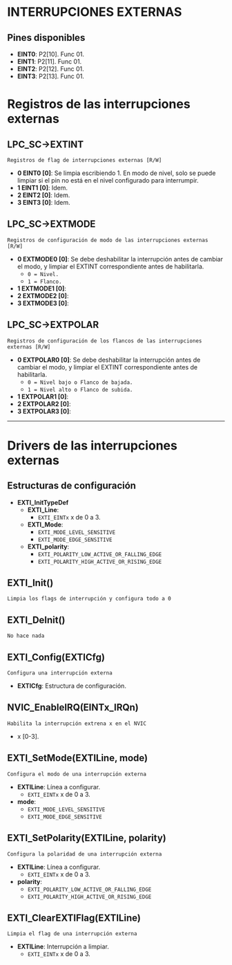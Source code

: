 # INTERRUPCIONES EXTERNAS

## Pines disponibles
- **EINT0**: P2[10]. Func 01.
- **EINT1**: P2[11]. Func 01.
- **EINT2**: P2[12]. Func 01.
- **EINT3**: P2[13]. Func 01.

# Registros de las interrupciones externas

## LPC_SC->EXTINT
`Registros de flag de interrupciones externas [R/W]`
- **0 EINT0 [0]**: Se limpia escribiendo 1. En modo de nivel, solo se puede limpiar si el pin no está en el nivel configurado para interrumpir.
- **1 EINT1 [0]**: Idem.
- **2 EINT2 [0]**: Idem.
- **3 EINT3 [0]**: Idem.

## LPC_SC->EXTMODE
`Registros de configuración de modo de las interrupciones externas [R/W]`
- **0 EXTMODE0 [0]**: Se debe deshabilitar la interrupción antes de cambiar el modo, y limpiar el EXTINT correspondiente antes de habilitarla.
    - `0 = Nivel.`
    - `1 = Flanco.`
- **1 EXTMODE1 [0]**:
- **2 EXTMODE2 [0]**:
- **3 EXTMODE3 [0]**:

## LPC_SC->EXTPOLAR
`Registros de configuración de los flancos de las interrupciones externas [R/W]`
- **0 EXTPOLAR0 [0]**: Se debe deshabilitar la interrupción antes de cambiar el modo, y limpiar el EXTINT correspondiente antes de habilitarla.
    - `0 = Nivel bajo o Flanco de bajada.`
    - `1 = Nivel alto o Flanco de subida.`
- **1 EXTPOLAR1 [0]**:
- **2 EXTPOLAR2 [0]**:
- **3 EXTPOLAR3 [0]**:

---

# Drivers de las interrupciones externas
## Estructuras de configuración
- **EXTI_InitTypeDef**
    - **EXTI_Line**:
        - `EXTI_EINTx` x de 0 a 3.
    - **EXTI_Mode**:
        - `EXTI_MODE_LEVEL_SENSITIVE`
        - `EXTI_MODE_EDGE_SENSITIVE`
    - **EXTI_polarity**:
        - `EXTI_POLARITY_LOW_ACTIVE_OR_FALLING_EDGE`
        - `EXTI_POLARITY_HIGH_ACTIVE_OR_RISING_EDGE`

## EXTI_Init()
`Limpia los flags de interrupción y configura todo a 0`

## EXTI_DeInit()
`No hace nada`

## EXTI_Config(EXTICfg)
`Configura una interrupción externa`
- **EXTICfg**: Estructura de configuración.

## NVIC_EnableIRQ(EINTx_IRQn)
`Habilita la interrupción extrena x en el NVIC`
- x [0-3].

## EXTI_SetMode(EXTILine, mode)
`Configura el modo de una interrupción externa`
- **EXTILine**: Línea a configurar.
    - `EXTI_EINTx` x de 0 a 3.
- **mode**:
    - `EXTI_MODE_LEVEL_SENSITIVE`
    - `EXTI_MODE_EDGE_SENSITIVE`

## EXTI_SetPolarity(EXTILine, polarity)
`Configura la polaridad de una interrupción externa`
- **EXTILine**: Línea a configurar.
    - `EXTI_EINTx` x de 0 a 3.
- **polarity**:
    - `EXTI_POLARITY_LOW_ACTIVE_OR_FALLING_EDGE`
    - `EXTI_POLARITY_HIGH_ACTIVE_OR_RISING_EDGE`

## EXTI_ClearEXTIFlag(EXTILine)
`Limpia el flag de una interrupción externa`
- **EXTILine**: Interrupción a limpiar.
    - `EXTI_EINTx` x de 0 a 3.
